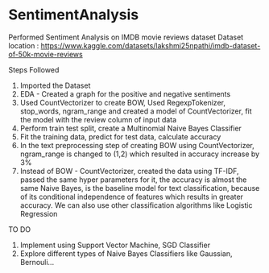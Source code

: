 # SentimentAnalysis
Performed Sentiment Analysis on IMDB movie reviews dataset
Dataset location : https://www.kaggle.com/datasets/lakshmi25npathi/imdb-dataset-of-50k-movie-reviews

Steps Followed 
1. Imported the Dataset
2. EDA - Created a graph for the positive and negative sentiments
3. Used CountVectorizer to create BOW, Used RegexpTokenizer, stop_words, ngram_range and created a model of CountVectorizer, fit the model with the review column of input data
4. Perform train test split, create a Multinomial Naive Bayes Classifier
5. Fit the training data, predict for test data, calculate accuracy
6. In the text preprocessing step of creating BOW using CountVectorizer, ngram_range is changed to (1,2) which resulted in accuracy increase by 3%
7. Instead of BOW - CountVectorizer, created the data using TF-IDF, passed the same hyper parameters for it, the accuracy is almost the same
Naive Bayes,  is the baseline model for text classification, because of its conditional independence of features which results in greater accuracy. 
We can also use other classification algorithms like Logistic Regression

TO DO
1. Implement using Support Vector Machine, SGD Classifier
2. Explore different types of Naive Bayes Classifiers like Gaussian, Bernouli...
